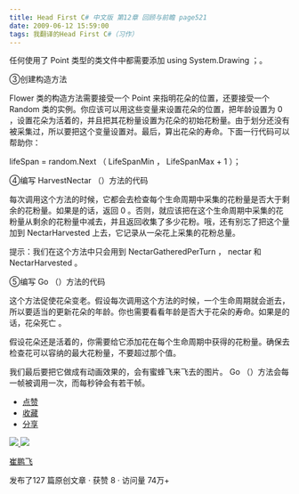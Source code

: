 ```yaml
---
title: Head First C# 中文版 第12章 回顾与前瞻 page521
date: 2009-06-12 15:59:00
tags: 我翻译的Head First C#（习作）
---
```

任何使用了  Point  类型的类文件中都需要添加  using System.Drawing  ；。

  

③创建构造方法

  

Flower  类的构造方法需要接受一个  Point  来指明花朵的位置，还要接受一个  Random
类的实例。你应该可以用这些变量来设置花朵的位置，把年龄设置为  0
，设置花朵为活着的，并且把其花粉量设置为花朵的初始花粉量。由于划分还没有被采集过，所以要把这个变量设置对。最后，算出花朵的寿命。下面一行代码可以帮助你：

  

lifeSpan = random.Next  （  LifeSpanMin  ，  LifeSpanMax + 1  ）；

  

④编写  HarvestNectar  （）方法的代码

  

每次调用这个方法的时候，它都会去检查每个生命周期中采集的花粉量是否大于剩余的花粉量。如果是的话，返回  0
。否则，就应该把在这个生命周期中采集的花粉量从剩余的花粉量中减去，并且返回收集了多少花粉。哦，还有别忘了把这个量加到  NectarHarvested
上去，它记录从一朵花上采集的花粉总量。

提示：我们在这个方法中只会用到  NectarGatheredPerTurn  ，  nectar  和  NectarHarvested  。

  

⑤编写  Go  （）方法的代码

  

这个方法促使花朵变老。假设每次调用这个方法的时候，一个生命周期就会逝去，所以要适当的更新花朵的年龄。你也需要看看年龄是否大于花朵的寿命。如果是的话，花朵死亡
。

  

假设花朵还是活着的，你需要给它添加花在每个生命周期中获得的花粉量。确保去检查花可以容纳的最大花粉量，不要超过那个值。

  

我们最后要把它做成有动画效果的，会有蜜蜂飞来飞去的图片。  Go  （）方法会每一帧被调用一次，而每秒钟会有若干帧。

  * [ 点赞  ](javascript:;)
  * [ 收藏  ](javascript:;)
  * [ 分享 ](javascript:;)

[ ![](https://profile.csdnimg.cn/5/2/5/3_cuipengfei1)
![](https://g.csdnimg.cn/static/user-reg-year/1x/11.png)
](https://blog.csdn.net/cuipengfei1)

[ 崔鹏飞 ](https://blog.csdn.net/cuipengfei1)

发布了127 篇原创文章  ·  获赞 8  ·  访问量 74万+

